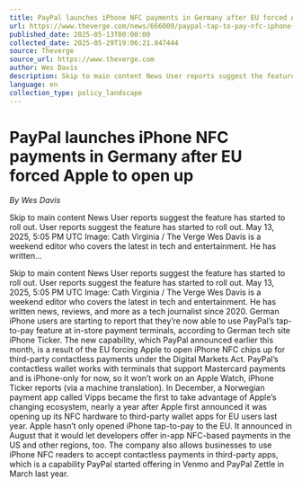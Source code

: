 ```yaml
---
title: PayPal launches iPhone NFC payments in Germany after EU forced Apple to open up
url: https://www.theverge.com/news/666009/paypal-tap-to-pay-nfc-iphone-eu-dma
published_date: 2025-05-13T00:00:00
collected_date: 2025-05-29T19:06:21.847444
source: Theverge
source_url: https://www.theverge.com
author: Wes Davis
description: Skip to main content News User reports suggest the feature has started to roll out. User reports suggest the feature has started to roll out. May 13, 2025, 5:05 PM UTC Image: Cath Virginia / The Verge Wes Davis is a weekend editor who covers the latest in tech and entertainment. He has written...
language: en
collection_type: policy_landscape
---
```


# PayPal launches iPhone NFC payments in Germany after EU forced Apple to open up

*By Wes Davis*

Skip to main content News User reports suggest the feature has started to roll out. User reports suggest the feature has started to roll out. May 13, 2025, 5:05 PM UTC Image: Cath Virginia / The Verge Wes Davis is a weekend editor who covers the latest in tech and entertainment. He has written...

Skip to main content News User reports suggest the feature has started to roll out. User reports suggest the feature has started to roll out. May 13, 2025, 5:05 PM UTC Image: Cath Virginia / The Verge Wes Davis is a weekend editor who covers the latest in tech and entertainment. He has written news, reviews, and more as a tech journalist since 2020. German iPhone users are starting to report that they’re now able to use PayPal’s tap-to-pay feature at in-store payment terminals, according to German tech site iPhone Ticker. The new capability, which PayPal announced earlier this month, is a result of the EU forcing Apple to open iPhone NFC chips up for third-party contactless payments under the Digital Markets Act. PayPal’s contactless wallet works with terminals that support Mastercard payments and is iPhone-only for now, so it won’t work on an Apple Watch, iPhone Ticker reports (via a machine translation). In December, a Norwegian payment app called Vipps became the first to take advantage of Apple’s changing ecosystem, nearly a year after Apple first announced it was opening up its NFC hardware to third-party wallet apps for EU users last year. Apple hasn’t only opened iPhone tap-to-pay to the EU. It announced in August that it would let developers offer in-app NFC-based payments in the US and other regions, too. The company also allows businesses to use iPhone NFC readers to accept contactless payments in third-party apps, which is a capability PayPal started offering in Venmo and PayPal Zettle in March last year.